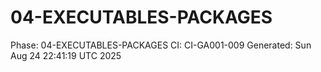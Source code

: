 # 04-EXECUTABLES-PACKAGES
Phase: 04-EXECUTABLES-PACKAGES
CI: CI-GA001-009
Generated: Sun Aug 24 22:41:19 UTC 2025
